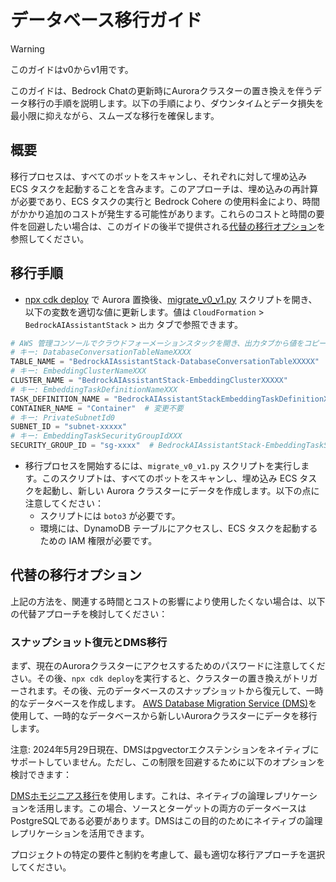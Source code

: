 # データベース移行ガイド

> [!Warning]
> このガイドはv0からv1用です。

このガイドは、Bedrock Chatの更新時にAuroraクラスターの置き換えを伴うデータ移行の手順を説明します。以下の手順により、ダウンタイムとデータ損失を最小限に抑えながら、スムーズな移行を確保します。

## 概要

移行プロセスは、すべてのボットをスキャンし、それぞれに対して埋め込み ECS タスクを起動することを含みます。このアプローチは、埋め込みの再計算が必要であり、ECS タスクの実行と Bedrock Cohere の使用料金により、時間がかかり追加のコストが発生する可能性があります。これらのコストと時間の要件を回避したい場合は、このガイドの後半で提供される[代替の移行オプション](#alternative-migration-options)を参照してください。

## 移行手順

- [npx cdk deploy](../README.md#deploy-using-cdk) で Aurora 置換後、[migrate_v0_v1.py](./migrate_v0_v1.py) スクリプトを開き、以下の変数を適切な値に更新します。値は `CloudFormation` > `BedrockAIAssistantStack` > `出力` タブで参照できます。

```py
# AWS 管理コンソールでクラウドフォーメーションスタックを開き、出力タブから値をコピーします。
# キー: DatabaseConversationTableNameXXXX
TABLE_NAME = "BedrockAIAssistantStack-DatabaseConversationTableXXXXX"
# キー: EmbeddingClusterNameXXX
CLUSTER_NAME = "BedrockAIAssistantStack-EmbeddingClusterXXXXX"
# キー: EmbeddingTaskDefinitionNameXXX
TASK_DEFINITION_NAME = "BedrockAIAssistantStackEmbeddingTaskDefinitionXXXXX"
CONTAINER_NAME = "Container"  # 変更不要
# キー: PrivateSubnetId0
SUBNET_ID = "subnet-xxxxx"
# キー: EmbeddingTaskSecurityGroupIdXXX
SECURITY_GROUP_ID = "sg-xxxx"  # BedrockAIAssistantStack-EmbeddingTaskSecurityGroupXXXXX
```

- 移行プロセスを開始するには、`migrate_v0_v1.py` スクリプトを実行します。このスクリプトは、すべてのボットをスキャンし、埋め込み ECS タスクを起動し、新しい Aurora クラスターにデータを作成します。以下の点に注意してください：
  - スクリプトには `boto3` が必要です。
  - 環境には、DynamoDB テーブルにアクセスし、ECS タスクを起動するための IAM 権限が必要です。

## 代替の移行オプション

上記の方法を、関連する時間とコストの影響により使用したくない場合は、以下の代替アプローチを検討してください：

### スナップショット復元とDMS移行

まず、現在のAuroraクラスターにアクセスするためのパスワードに注意してください。その後、`npx cdk deploy`を実行すると、クラスターの置き換えがトリガーされます。その後、元のデータベースのスナップショットから復元して、一時的なデータベースを作成します。
[AWS Database Migration Service (DMS)](https://aws.amazon.com/dms/)を使用して、一時的なデータベースから新しいAuroraクラスターにデータを移行します。

注意: 2024年5月29日現在、DMSはpgvectorエクステンションをネイティブにサポートしていません。ただし、この制限を回避するために以下のオプションを検討できます：

[DMSホモジニアス移行](https://docs.aws.amazon.com/dms/latest/userguide/dm-migrating-data.html)を使用します。これは、ネイティブの論理レプリケーションを活用します。この場合、ソースとターゲットの両方のデータベースはPostgreSQLである必要があります。DMSはこの目的のためにネイティブの論理レプリケーションを活用できます。

プロジェクトの特定の要件と制約を考慮して、最も適切な移行アプローチを選択してください。